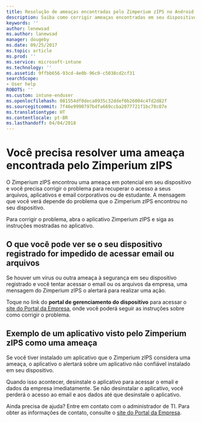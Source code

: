 ```yaml
---
title: Resolução de ameaças encontradas pelo Zimperium zIPS no Android | Microsoft Docs
description: Saiba como corrigir ameaças encontradas em seu dispositivo Android.
keywords: ''
author: lenewsad
ms.author: lanewsad
manager: dougeby
ms.date: 09/25/2017
ms.topic: article
ms.prod: ''
ms.service: microsoft-intune
ms.technology: ''
ms.assetid: 9ffbb656-93cd-4e0b-96c0-c5038cd2cf31
searchScope:
- User help
ROBOTS: ''
ms.custom: intune-enduser
ms.openlocfilehash: 081554df0deca0935c32ddef0b26004c4fd2d82f
ms.sourcegitcommit: 7f46e9990797bdfa669ccba2077721f1bc70c07e
ms.translationtype: HT
ms.contentlocale: pt-BR
ms.lasthandoff: 04/04/2018
---
```

# <a name="you-need-to-resolve-a-threat-found-by-zimperium-zips"></a>Você precisa resolver uma ameaça encontrada pelo Zimperium zIPS

O Zimperium zIPS encontrou uma ameaça em potencial em seu dispositivo e você precisa corrigir o problema para recuperar o acesso a seus arquivos, aplicativos e email corporativos ou de estudante. A mensagem que você verá depende do problema que o Zimperium zIPS encontrou no seu dispositivo.

Para corrigir o problema, abra o aplicativo Zimperium zIPS e siga as instruções mostradas no aplicativo.

## <a name="what-you-might-see-if-your-enrolled-device-is-blocked-from-accessing-email-or-files"></a>O que você pode ver se o seu dispositivo registrado for impedido de acessar email ou arquivos

Se houver um vírus ou outra ameaça à segurança em seu dispositivo registrado e você tentar acessar o email ou os arquivos da empresa, uma mensagem do Zimperium zIPS o alertará para realizar uma ação.

Toque no link do **portal de gerenciamento do dispositivo** para acessar o [site do Portal da Empresa](https://portal.manage.microsoft.com#HelpDeskDialog), onde você poderá seguir as instruções sobre como corrigir o problema.

## <a name="example-of-an-app-that-zimperium-zips-sees-as-a-threat"></a>Exemplo de um aplicativo visto pelo Zimperium zIPS como uma ameaça

Se você tiver instalado um aplicativo que o Zimperium zIPS considera uma ameaça, o aplicativo o alertará sobre um aplicativo não confiável instalado em seu dispositivo.

Quando isso acontecer, desinstale o aplicativo para acessar o email e dados da empresa imediatamente. Se não desinstalar o aplicativo, você perderá o acesso ao email e aos dados até que desinstale o aplicativo.

Ainda precisa de ajuda? Entre em contato com o administrador de TI. Para obter as informações de contato, consulte o [site do Portal da Empresa](https://portal.manage.microsoft.com#HelpDeskDialog).
